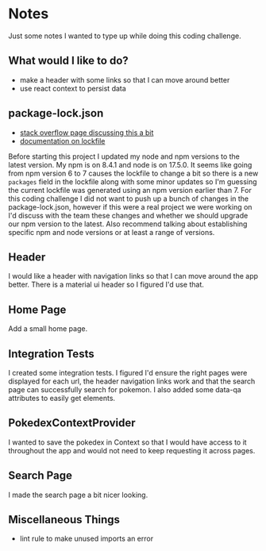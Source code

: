 # Notes

Just some notes I wanted to type up while doing this coding challenge.

## What would I like to do?

- make a header with some links so that I can move around better
- use react context to persist data

## package-lock.json

- [stack overflow page discussing this a bit](https://stackoverflow.com/questions/64813775/is-there-any-way-to-fix-package-lock-json-lockfileversion-so-npm-uses-a-specific)
- [documentation on lockfile](https://docs.npmjs.com/cli/v7/configuring-npm/package-lock-json)

Before starting this project I updated my node and npm versions to the latest version. My npm is on 8.4.1 and node is on 17.5.0. It seems like going from npm version 6 to 7 causes the lockfile to change a bit so there is a new `packages` field in the lockfile along with some minor updates so I'm guessing the current lockfile was generated using an npm version earlier than 7. For this coding challenge I did not want to push up a bunch of changes in the package-lock.json, however if this were a real project we were working on I'd discuss with the team these changes and whether we should upgrade our npm version to the latest. Also recommend talking about establishing specific npm and node versions or at least a range of versions.

## Header

I would like a header with navigation links so that I can move around the app better. There is a material ui header so I figured I'd use that.

## Home Page

Add a small home page.

## Integration Tests

I created some integration tests. I figured I'd ensure the right pages were displayed for each url, the header navigation links work and that the search page can successfully search for pokemon. I also added some data-qa attributes to easily get elements.

## PokedexContextProvider

I wanted to save the pokedex in Context so that I would have access to it throughout the app and would not need to keep requesting it across pages.

## Search Page

I made the search page a bit nicer looking.

## Miscellaneous Things

- lint rule to make unused imports an error

